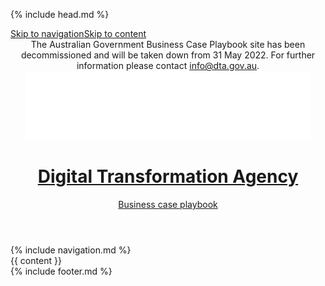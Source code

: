 {% include head.md %}

<body class="au-grid">
    <nav class="au-skip-link " aria-label="skip links navigation"><a class="au-skip-link__link " href="#main-nav">Skip to navigation</a><a class="au-skip-link__link " href="#content">Skip to content</a></nav>
    <div class="header-wrapper">
        <header class="au-grid au-header au-header--dark">
            <div class="container-fluid">
                <div class="row">
                    <div class="col-md-12 decommission-msg-container">
                        <div class="au-body au-page-alerts au-page-alerts--warning">
                            The Australian Government Business Case Playbook site has been decommissioned and will be taken down from 31 May 2022. For further information please contact <a href="mailto:info@dta.gov.au">info@dta.gov.au</a>.
                        </div>
                    </div>
                    <div class="col-md-12">
                        <a class="au-header__brand" href="/index.html">
                            <img class="au-header__brand-image imgheader" alt="Insert alternate text here" src="/assets/img/header-logo-agov.png">
                            <div class="au-header__text">
                                <h1 class="au-header__heading calib-font"><b>Digital Transformation Agency</b></h1>
                                <div class="au-header__subline calib-font">Business case playbook</div>
                            </div>
                        </a>
                    </div>
                </div>
            </div>
        </header>
        {% include navigation.md %}
    </div>
    <main class="page-wrapper au-body">
        {{ content }}
    </main>
    {% include footer.md %}